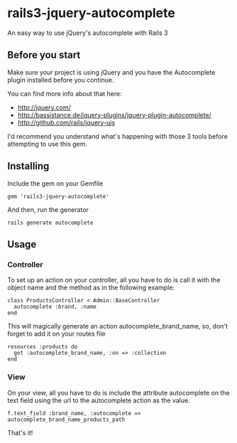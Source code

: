 # rails3-jquery-autocomplete

An easy way to use jQuery's autocomplete with Rails 3

## Before you start

Make sure your project is using jQuery and you have the Autocomplete plugin installed 
before you continue.

You can find more info about that here:

* http://jquery.com/
* http://bassistance.de/jquery-plugins/jquery-plugin-autocomplete/
* http://github.com/rails/jquery-ujs

I'd recommend you understand what's happening with those 3 tools before attempting to use this gem.

## Installing

Include the gem on your Gemfile

    gem 'rails3-jquery-autocomplete'
    
And then, run the generator

    rails generate autocomplete

## Usage

### Controller

To set up an action on your controller, all you have to do is call it with the object name and the method
as in the following example:

    class ProductsController < Admin::BaseController
      autocomplete :brand, :name
    end

This will magically generate an action autocomplete_brand_name, so, 
don't forget to add it on your routes file

    resources :products do
      get :autocomplete_brand_name, :on => :collection
    end

### View

On your view, all you have to do is include the attribute autocomplete on the text field
using the url to the autocomplete action as the value.

    f.text_field :brand_name, :autocomplete => autocomplete_brand_name_products_path

That's it!